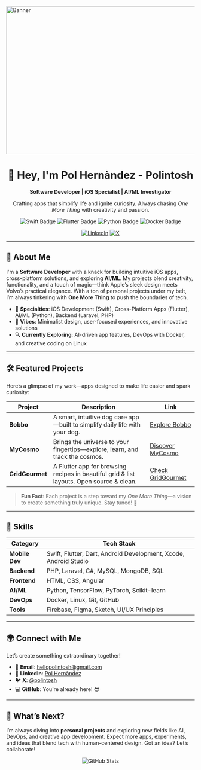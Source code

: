 <img width="1584" height="396" alt="Banner" src="https://github.com/user-attachments/assets/568d2e84-2ecc-4506-931b-d08e4f892873" />

<div align="center">
  <h1>👋 Hey, I'm Pol Hernàndez - Polintosh</h1>
  <p><strong>Software Developer | iOS Specialist | AI/ML Investigator</strong></p>
  <p>Crafting apps that simplify life and ignite curiosity. Always chasing <i>One More Thing</i> with creativity and passion.</p>
  
  <img src="https://img.shields.io/badge/Swift-iOS%20Development-orange?style=flat-square&logo=swift" alt="Swift Badge">
  <img src="https://img.shields.io/badge/Flutter-Cross%20Platform-cyan?style=flat-square&logo=flutter" alt="Flutter Badge">
  <img src="https://img.shields.io/badge/Python-AI%2FML-blue?style=flat-square&logo=python" alt="Python Badge">
  <img src="https://img.shields.io/badge/Docker-Containers-blue?style=flat-square&logo=docker" alt="Docker Badge">
  
  <a href="https://www.linkedin.com/in/pol-hernàndez-319518299"><img src="https://img.shields.io/badge/LinkedIn-Connect-blue?style=social&logo=linkedin" alt="LinkedIn"></a>
  <a href="https://x.com/polintosh"><img src="https://img.shields.io/badge/X-Follow-black?style=social&logo=x" alt="X"></a>
</div>

---

## 🚀 About Me
I'm a **Software Developer** with a knack for building intuitive iOS apps, cross-platform solutions, and exploring **AI/ML**. My projects blend creativity, functionality, and a touch of magic—think Apple’s sleek design meets Volvo’s practical elegance. With a ton of personal projects under my belt, I’m always tinkering with **One More Thing** to push the boundaries of tech.

- 🌟 **Specialties**: iOS Development (Swift), Cross-Platform Apps (Flutter), AI/ML (Python), Backend (Laravel, PHP)
- 🎨 **Vibes**: Minimalist design, user-focused experiences, and innovative solutions
- 🔍 **Currently Exploring**: AI-driven app features, DevOps with Docker, and creative coding on Linux

---

## 🛠️ Featured Projects
Here’s a glimpse of my work—apps designed to make life easier and spark curiosity:

| Project | Description | Link |
|---------|-------------|------|
| **Bobbo** | A smart, intuitive dog care app—built to simplify daily life with your dog. | [Explore Bobbo](https://bobboapp.framer.website) |
| **MyCosmo** | Brings the universe to your fingertips—explore, learn, and track the cosmos. | [Discover MyCosmo](https://mycosmoapp.framer.website) |
| **GridGourmet** | A Flutter app for browsing recipes in beautiful grid & list layouts. Open source & clean. | [Check GridGourmet](https://gridgourmetapp.framer.website) |

> **Fun Fact**: Each project is a step toward my *One More Thing*—a vision to create something truly unique. Stay tuned! 🚧

---

## 🧠 Skills
| **Category** | **Tech Stack** |
|--------------|----------------|
| **Mobile Dev** | Swift, Flutter, Dart, Android Development, Xcode, Android Studio |
| **Backend** | PHP, Laravel, C#, MySQL, MongoDB, SQL |
| **Frontend** | HTML, CSS, Angular |
| **AI/ML** | Python, TensorFlow, PyTorch, Scikit-learn |
| **DevOps** | Docker, Linux, Git, GitHub |
| **Tools** | Firebase, Figma, Sketch, UI/UX Principles |

---

## 🌍 Connect with Me
Let’s create something extraordinary together!

- 📧 **Email**: [hellopolintosh@gmail.com](mailto:hellopolintosh@gmail.com)
- 🔗 **LinkedIn**: [Pol Hernàndez](https://www.linkedin.com/in/pol-hernàndez-319518299)
- 🐦 **X**: [@polintosh](https://x.com/polintosh)
- 💻 **GitHub**: You're already here! 😎

---

## 🎯 What’s Next?
I’m always diving into **personal projects** and exploring new fields like AI, DevOps, and creative app development. Expect more apps, experiments, and ideas that blend tech with human-centered design. Got an idea? Let’s collaborate!

<div align="center">
  <img src="https://github-readme-stats.vercel.app/api?username=polintosh&show_icons=true&theme=minimal" alt="GitHub Stats">
</div>
